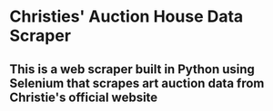 # Christies' Auction House Data Scraper

## This is a web scraper built in Python using Selenium that scrapes art auction data from Christie's official website
